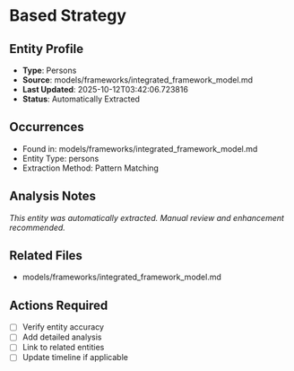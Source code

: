 # Based Strategy

## Entity Profile
- **Type**: Persons
- **Source**: models/frameworks/integrated_framework_model.md
- **Last Updated**: 2025-10-12T03:42:06.723816
- **Status**: Automatically Extracted

## Occurrences
- Found in: models/frameworks/integrated_framework_model.md
- Entity Type: persons
- Extraction Method: Pattern Matching

## Analysis Notes
*This entity was automatically extracted. Manual review and enhancement recommended.*

## Related Files
- models/frameworks/integrated_framework_model.md

## Actions Required
- [ ] Verify entity accuracy
- [ ] Add detailed analysis
- [ ] Link to related entities
- [ ] Update timeline if applicable
